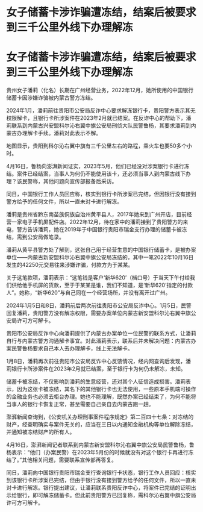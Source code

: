 # 女子储蓄卡涉诈骗遭冻结，结案后被要求到三千公里外线下办理解冻

# 女子储蓄卡涉诈骗遭冻结，结案后被要求到三千公里外线下办理解冻

贵州女子潘莉（化名）长期在广州经营业务，2022年12月，她所使用的中国银行储蓄卡因涉嫌诈骗被内蒙古警方冻结。

2024年1月，潘莉前往贵阳市公安局反诈中心要求解冻银行卡，贵阳警方表示其无权限解卡，且银行卡所涉案件在2023年2月就已结案。在反诈中心的帮助下，潘莉联系到内蒙古兴安盟科尔沁右翼中旗公安局刑侦大队民警鲁杨，其要求潘莉到内蒙古办理解卡手续。潘莉对此表示不解。

地图显示，贵阳到科尔沁右翼中旗有三千公里左右的路程，乘火车也要50多个小时。

4月16日，鲁杨向澎湃新闻证实，2023年5月，他们已经没对涉案银行卡进行冻结。案件已经结案，当事人为何仍不能使用该卡，还必须当事人到内蒙古线下办理？该民警称，其他问题向宣传部报备后采访。

同日，中国银行工作人员回应称，核实到银行卡所涉案已完结，但因银行没有接到警方给予的任何文件，所以一直未对卡进行解冻。

潘莉是贵州省黔东南苗族侗族自治州黄平县人，2017年她来到广州开店，目前经营一家电子手机屏配件店。2022年12月，待在家中的潘莉接到了贵阳警方的来电，警方告诉潘莉，她在2019年于中国银行贵阳市瑞金支行办理的储蓄卡被冻结，需到公安局做笔录。

潘莉从黄平县警方处了解到，这张自己用于经营生意的中国银行储蓄卡，是被办案单位——内蒙古新安盟科尔沁右翼中旗公安局冻结的，其中一笔2022年10月16日发生的42250元交易往来涉嫌诈骗，付款方为于某某。

关于这笔款项，潘莉表示：“这笔钱是客户‘新华620’（档口号）于当天下午付给我们供给他手机屏的货款，至于于某某是谁，我们不知道，是‘新华620’指定的付款人”。她称，“新华620”与自己同在一个经营场所，并没有离开过广州。

2024年1月5日和8日，潘莉前后两次前往贵阳市公安局反诈中心。1月5日，民警回复潘莉，贵阳警方没有解冻权限，需要办案单位内蒙古新安盟科尔沁右翼中旗公安局许可方可解卡。

贵阳市公安局反诈中心向潘莉提供了内蒙古办案单位一位民警的联系方式，让潘莉自行与内蒙古警方沟通解卡事宜。对此潘莉表示，联系后并未解决问题：内蒙古办案民警鲁杨要求自己本人去办理解卡，线上无法解卡。

1月8日，潘莉再次前往贵阳市公安局反诈中心反馈情况，经内网查询后发现，潘莉银行卡所涉案件在2023年2月就已结案，至于银行卡为何仍未解冻，未知。

储蓄卡被冻结，不仅影响到潘莉的生意经营，还对其个人征信造成损害。潘莉表示，因为这张卡被冻结，其名下的其他银行卡也无法使用，一些原本手机端可操作的金融业务也必须去柜台办理。她也不能理解，既然办案已经结束了，为何不能将当事人的银行卡恢复正常，甚至需要自己亲自去内蒙古跑一趟。

澎湃新闻查询到，《公安机关办理刑事案件程序规定》第二百四十七条：对冻结的财产，经查明确实与案件无关的，应当在三日以内通知金融机构等单位解除冻结，并通知被冻结财产的所有人。

4月16日，澎湃新闻记者联系到内蒙古新安盟科尔沁右翼中旗公安局民警鲁杨，鲁杨表示：“他们（办案民警）在2023年5月份的时候就没有对这个银行卡再进行冻结了。”其他相关问题，需要联系宣传部再答复。

同日，潘莉向中国银行贵阳市瑞金支行查询银行卡状态，银行工作人员回应：核实到该银行卡所涉案已完结，但由于银行没有接到警方给予的任何文件，所以一直未对卡进行解冻。银行提出建议，让潘莉联系贵阳反诈中心，将案件已完结的证明出示给银行，即可解冻储蓄卡。但此前贵阳警方已回复称，需科尔沁右翼中旗公安局许可方可解卡。

